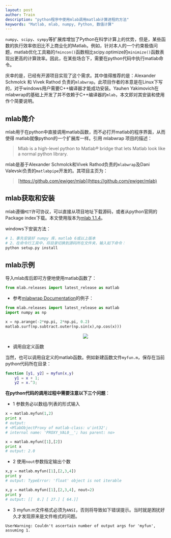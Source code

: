 ```yaml
---
layout: post
author: Train
description: "python程序中使用mlab调用matlab计算进程的方法"
keywords: "Matlab, mlab, numpy, Python, 数值计算"
---
```


`numpy`、`scipy`、`sympy`等扩展库增加了Python在科学计算上的优势，但是，某些函数的执行效率依旧比不上商业化的Matlab。例如，针对本人的一个约束极值问题，matlab优化工具箱的`fmincon()`函数相比scipy.optimize的`minimize()`函数表现出更高的计算效率。因此，在某些场合下，需要在python代码中执行matlab命令。

庆幸的是，已经有开源项目实现了这个需求。其中值得推荐的是：Alexander Schmolck 和 Vivek Rathod 负责的`mlabwrap`。此项目作者的本意是在Linux下写的，对于windows用户需要C++编译器才能成功安装。Yauhen Yakimovich在mlabwrap的基础上开发了并不依赖于C++编译器的`mlab`，本文即对其安装和使用作个简要说明。

## mlab简介

mlab用于在python中直接调用matlab函数，而不必打开matlab的程序界面，从而使得 matlab就像python的一个扩展库一样。引用 mlabwrap 项目的描述：

> Mlab is a high-level python to Matlab® bridge that lets Matlab look like a normal python library.

mlab是基于Alexander Schmolck和Vivek Rathod负责的`mlabwrap`及Dani Valevski负责的`matlabpipe`开发的。其项目主页为：

> [https://github.com/ewiger/mlab](https://github.com/ewiger/mlab)


## mlab获取和安装

mlab遵循`MIT`许可协议，可以直接从项目地址下载源码，或者从python官网的Package index下载。本文使用版本为[mlab 1.1.4](https://pypi.python.org/pypi/mlab)。

windows下安装方法：

``` python
# 1、事先安装好 numpy 库，matlab 6或以上版本
# 2、在命令行工具中，将目录切换到源码所在文件夹，输入如下命令：
python setup.py install
```


## mlab示例

导入mlab库后即可方便地使用matlab函数了：

``` python
from mlab.releases import latest_release as matlab
```

* 参考[mlabwrap Documentation](http://mlabwrap.sourceforge.net/)的例子：

``` python
from mlab.releases import latest_release as matlab
import numpy as np

x = np.arange(-2*np.pi, 2*np.pi, 0.2)
matlab.surf(np.subtract.outer(np.sin(x),np.cos(x)))
```

<div align='center'><img src="{{ "/images/2015-11-15-01.png" | prepend: site.baseurl }}"></div>

* 调用自定义函数

当然，也可以调用自定义的matlab函数。例如新建函数文件`myfun.m`，保存在当前python代码所在目录：

``` matlab
function [y1, y2] = myfun(x,y)
    y1 = x + 1;
    y2 = x.^3;
```

**在python代码的调用过程中需要注意以下三个问题**：

* 1 参数务必以数组/列表的形式输入

``` python
x = matlab.myfun(1,2)
print x
# output:
# <MlabObjectProxy of matlab-class: u'int32'; 
# internal name: 'PROXY_VAL0__'; has parent: no>
```

``` python
x = matlab.myfun([1],[2]) 
print x
# output: 2.0
```

* 2 使用`nout`参数指定输出个数

``` python
x,y = matlab.myfun([1],[2,3,4])
print y
# output: TypeError: 'float' object is not iterable
```

``` python
x,y = matlab.myfun([1],[2,3,4], nout=2)
print y
# output: [[  8.] [ 27.] [ 64.]]
```

* 3 myfun.m文件格式必须为`ANSI`，否则将导致如下错误提示。当时就是困扰好久才发现原来是文件格式的问题。

```
UserWarning: Couldn't ascertain number of output args for 'myfun', assuming 1.
```


